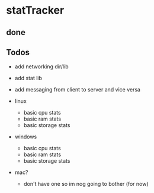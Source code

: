# statTracker

## done



## Todos

- add networking dir/lib
- add stat lib
- add messaging from client to server and vice versa

- linux 
  - basic cpu stats
  - basic ram stats
  - basic storage stats
- windows
  - basic cpu stats
  - basic ram stats
  - basic storage stats
- mac?
  - don't have one so im nog going to bother (for now)
